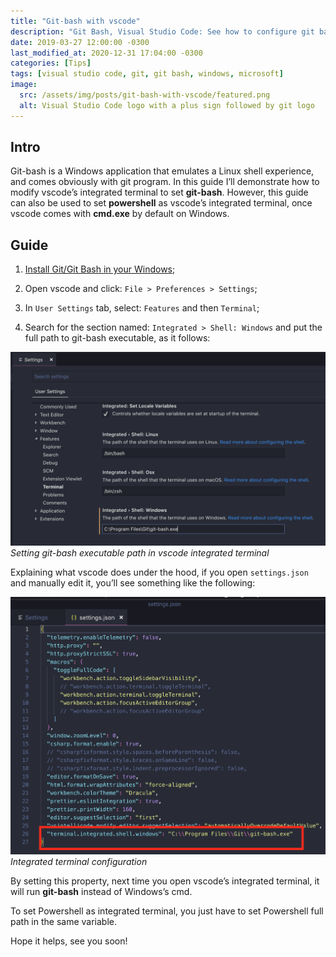 ```yaml
---
title: "Git-bash with vscode"
description: "Git Bash, Visual Studio Code: See how to configure git bash as default terminal in visual studio code"
date: 2019-03-27 12:00:00 -0300
last_modified_at: 2020-12-31 17:04:00 -0300
categories: [Tips]
tags: [visual studio code, git, git bash, windows, microsoft]
image:
  src: /assets/img/posts/git-bash-with-vscode/featured.png
  alt: Visual Studio Code logo with a plus sign followed by git logo
---
```



## Intro

Git-bash is a Windows application that emulates a Linux shell experience, and comes obviously with git program. In this guide I’ll demonstrate how to modify vscode’s integrated terminal to set **git-bash**. However, this guide can also be used to set **powershell** as vscode’s integrated terminal, once vscode comes with **cmd.exe** by default on Windows.

## Guide

1. [Install Git/Git Bash in your Windows](https://git-scm.com/downloads);

2. Open vscode and click: `File > Preferences > Settings`;

3. In `User Settings` tab, select: `Features` and then `Terminal`;

4. Search for the section named: `Integrated > Shell: Windows` and put the full path to git-bash executable, as it follows:

![Setting git-bash executable path in vscode integrated terminal](/assets/img/posts/git-bash-with-vscode/vscode_config.png)*Setting git-bash executable path in vscode integrated terminal*

Explaining what vscode does under the hood, if you open `settings.json` and manually edit it, you’ll see something like the following:

![Integrated terminal configuration](/assets/img/posts/git-bash-with-vscode/settings_json.png)*Integrated terminal configuration*

By setting this property, next time you open vscode’s integrated terminal, it will run **git-bash** instead of Windows’s cmd.

To set Powershell as integrated terminal, you just have to set Powershell full path in the same variable.

Hope it helps, see you soon!

